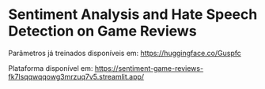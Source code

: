 # Sentiment Analysis and Hate Speech Detection on Game Reviews

Parâmetros já treinados disponíveis em: https://huggingface.co/Guspfc

Plataforma disponível em: https://sentiment-game-reviews-fk7lsqqwqqowg3mrzuq7v5.streamlit.app/